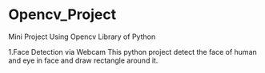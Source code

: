 # Opencv_Project
Mini Project Using Opencv Library of Python


1.Face Detection via Webcam
  This python project detect the face of human and eye in face and draw rectangle around it.


